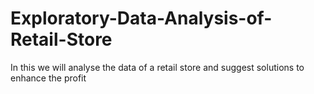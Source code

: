 # Exploratory-Data-Analysis-of-Retail-Store

In this we will analyse the data of a retail store and suggest solutions to enhance the profit

